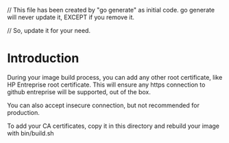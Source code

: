 // This file has been created by "go generate" as initial code. go generate will never update it, EXCEPT if you remove it.

// So, update it for your need.
# Introduction

During your image build process, you can add any other root certificate, like HP Entreprise root certificate. This will ensure any https connection to github entreprise will be supported, out of the box.

You can also accept insecure connection, but not recommended for production.

To add your CA certificates, copy it in this directory and rebuild your image with bin/build.sh